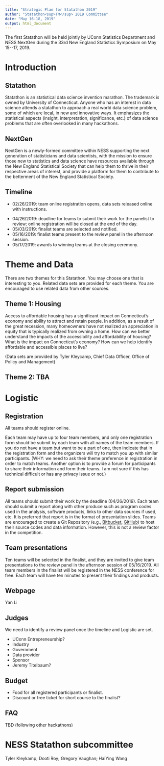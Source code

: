```yaml
---
title: "Strategic Plan for Statathon 2019"
author: "Statathon<sup>TM</sup> 2019 Committee"
date: "May 16-18, 2019"
output: html_document
---
```


The first Statathon will be held jointly by UConn Statistics Department and NESS NextGen during the 33rd New England Statistics Symposium on May 15--17, 2019. 

# Introduction

## Statathon
   
Statathon is an statistical data science invention marathon. 
The trademark is owned by University of Connecticut. Anyone who has an
interest in data science attends a statathon to approach a real world data science problem, some of which are local, in new and innovative ways.
It emphasizes the statistical aspects (insight, interpretation, significance,
etc.) of data science problems that are often overlooked in many hackathons.

## NextGen

NextGen is a newly-formed committee within NESS supporting the next generation of statisticians and data scientists, with the mission to ensure those new to statistics and data science have resources available through the New England Statistical Society that can help them to thrive in their respective areas of interest, and provide a platform for them to contribute to the betterment of the New England Statistical Society.

## Timeline

* 02/26/2019: team online registration opens, data sets released online with instructions.
<!-- , and teams start to work to find solutions.  -->
* 04/26/2019: deadline for teams to submit their work for the panelist to review; online registration will be closed at the end of the day.
* 05/03/2019: finalist teams are selected and notified.
* 05/16/2019: finalist teams present to the review panel in the afternoon session.
* 05/17/2019: awards to winning teams at the closing ceremony.
 <!-- (We need to decide whether all participating teams will present or we pre-select a finalist to come and present. We plant to let the Statathon participants to attend the NESS for free, so we need an idea about the number of people in order to prepare for food.) -->

# Theme and Data

There are two themes for this Statathon. You may choose one that is interesting to you. Related data sets are provided for each theme. You are encouraged to use related data from other sources. 

<!-- ## 1. Population and Migration -->
<!-- There are a variety of data source that depict the population of Connecticut and various migration trends both in and out of the state. Often these data do not paint the complete picture of Connecticut’s population and migration trends. Beyond simply understanding migration trends, what else might be influencing people to stay, leave, or move to Connecticut? What is the impact, either positive or negative of these changes? -->

## Theme 1: Housing
Access to affordable housing has a significant impact on Connecticut’s economy and ability to attract and retain people. In addition, as a result of the great recession, many homeowners have not realized an appreciation in equity that is typically realized from owning a home. How can we better understand the impacts of the accessibility and affordability of housing? What is the impact on Connecticut’s economy? How can we help identify affordable and accessible places to live?

(Data sets are provided by Tyler Kleycamp, Chief Data Officer, Office of Policy and Management)

## Theme 2: TBA

# Logistic

## Registration 

All teams should register online. 
<!-- Online; to be developed similar to the conference pages or use Google Form. -->
Each team may have up to four team members, and only one registration form should be submit by each team with all names of the team members. 
If you do not have a team but want to be a part of one, then indicate that in the registration form and the organizers will try to match you up with similar participants. (WHY: we need to ask their theme preference in registration in order to match teams. Another option is to provide a forum for participants to share their information and form their teams. I am not sure if this has technical difficult or has any privacy issue or not.)

## Report submission

All teams should submit their work by the deadline (04/26/2019). 
Each team should submit a report along with other produce such as program codes used in the analysis, software products, links to other data sources if used, etc. It is preferred that report is in the format of presentation slides. Teams are encouraged to create a Git Repository (e.g., [Bitbucket](	bitbucket.org), [GitHub](github.com)) to host their source codes and data information. However, this is not a review factor in the competition. 

## Team presentations

Ten teams will be selected in the finalist, and they are invited to give team presentations to the review panel in the afternoon session of 05/16/2019. All team members in the finalist will be registered in the NESS conference for free. Each team will have ten minutes to present their findings and products. 

## Webpage

Yan Li

<!-- ## Mentors -->

<!-- We may need to provide help or answer questions for teams during the Statathon. If so, we need to form a mentor team -->

<!-- ## Rule of Conduct: -->

<!-- TBD -->

## Judges

We need to identify a review panel once the timeline and Logistic are set.

- UConn Entrepreneurship?
- Industry
- Government
- Data provider
- Sponsor
- Jeremy Titelbaum?

## Budget

- Food for all registered participants or finalist.
- Discount or free ticket for short course to the finalist?

## FAQ

TBD (following other hackathons)

# NESS Statathon subcommittee

 Tyler Kleykamp; Dooti Roy; Gregory Vaughan; HaiYing Wang
